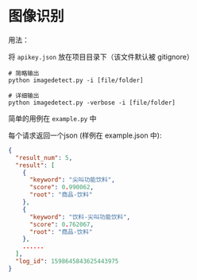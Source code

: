 # 图像识别

用法：

将 `apikey.json` 放在项目目录下（该文件默认被 gitignore）

```shell
# 简略输出
python imagedetect.py -i [file/folder]

# 详细输出
python imagedetect.py -verbose -i [file/folder]
```

简单的用例在 `example.py` 中

每个请求返回一个json (样例在 example.json 中):

```json
{
  "result_num": 5,
  "result": [
    {
      "keyword": "尖叫功能饮料",
      "score": 0.990062,
      "root": "商品-饮料"
    },
    {
      "keyword": "饮料-尖叫功能饮料",
      "score": 0.762067,
      "root": "商品-饮料"
    },
    ......
  ],
  "log_id": 1598645843625443975
}
```